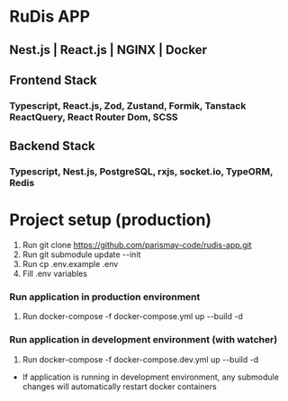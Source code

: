 # RuDis APP

## Nest.js | React.js | NGINX | Docker

## Frontend Stack

### Typescript, React.js, Zod, Zustand, Formik, Tanstack ReactQuery, React Router Dom, SCSS

## Backend Stack

### Typescript, Nest.js, PostgreSQL, rxjs, socket.io, TypeORM, Redis

# Project setup (production)

1. Run git clone https://github.com/parismay-code/rudis-app.git
2. Run git submodule update --init
3. Run cp .env.example .env
4. Fill .env variables

### Run application in production environment

1. Run docker-compose -f docker-compose.yml up --build -d

### Run application in development environment (with watcher)

1. Run docker-compose -f docker-compose.dev.yml up --build -d

- If application is running in development environment, any submodule changes will automatically restart docker
  containers